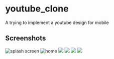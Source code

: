 # youtube_clone

A trying to implement a youtube design for mobile

## Screenshots
![splash screen](/screenshots/1.png?raw=false "Splash")
![home](/screenshots/2.png?raw=true "Home")
![](/screenshots/3.png?raw=false "")
![](/screenshots/4.png?raw=false "")
![](/screenshots/5.png?raw=false "")
![](/screenshots/6.png?raw=false "")